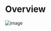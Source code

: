 # Overview

![image](https://github.com/CoffeeeAtNight/Ai-Home-Assistant/assets/98992091/1f3569ac-c878-47a6-9ff6-44d32cda6c02)
